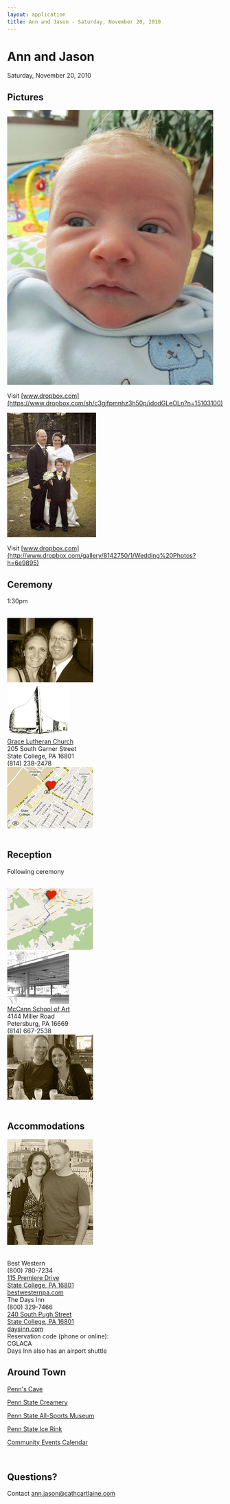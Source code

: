 ```yaml
---
layout: application
title: Ann and Jason - Saturday, November 20, 2010
---
```


# Ann and Jason

Saturday, November 20, 2010

## Pictures

[![](./images/alexander.jpeg)](http://www.dropbox.com/sh/c3gjfpmnhz3h50p/idodGLeOLn?n=15103100)

Visit [www.dropbox.com](https://www.dropbox.com/sh/c3gjfpmnhz3h50p/idodGLeOLn?n=15103100)

[![](./images/family.jpg)](http://www.dropbox.com/gallery/8142750/1/Wedding%20Photos?h=6e9895)

Visit [www.dropbox.com](http://www.dropbox.com/gallery/8142750/1/Wedding%20Photos?h=6e9895)

## Ceremony

1:30pm

<br class="clear"/>

<div class='ceremony'>
  <img alt="Ann jason ceremony" src="./images/ann-jason-ceremony.png"/>
</div>
<div class='ceremony'>
  <img alt="Church logo" src="./images/church-logo.png"/>
  <br />
  <a href="http://www.glcpa.org">Grace Lutheran Church</a>
  <br />
  205 South Garner Street
  <br />
  State College, PA 16801
  <br />
  (814) 238-2478
</div>
<div class='ceremony'>
  <a href="http://maps.google.com/maps?q=Grace+Lutheran+Church,+205+South+Garner+Street,+State+College,+Pa+16801"><img alt="Church map" src="./images/church-map.png"/></a>
</div>
<br class='clear' />

## Reception

Following ceremony

<br class='clear' />
<div class='reception'>
  <a href="http://maps.google.com/maps?f=d&source=s_d&saddr=205+South+Garner+Street,+State+College,+Pa+16801&daddr=4144+Miller+Rd,+Petersburg,+PA+16669&hl=en&geocode=FVqCbgId7QNc-yn3H9DmoKjOiTFDnWL2r54Saw%3BFc51bAIdVvlb-ylBaOwVa6vOiTG9URXsi1GIOw&mra=ls&sll=40.662478,-77.858474&sspn=0.006511,0.010782&g=4144+Miller+Rd,+Petersburg,+PA+16669&ie=UTF8&t=h&z=12"><img alt="Directions" src="./images/directions.png"/></a>
</div>
<div class='reception'>
  <img alt="Reception" src="./images/reception.png"/>
  <br />
  <a href="http://www.mccannart.org/">McCann School of Art</a>
  <br />
  4144 Miller Road
  <br />
  Petersburg, PA 16669
  <br />
  (814) 667-2538
  <br />
</div>
<div class='reception'>
  <img alt="Ann jason reception" src="./images/ann-jason-reception.png"/>
</div>
<br class='clear' />

## Accommodations

<p><img alt="Accommodations" src="./images/accommodations.png"/></p>
<br class='clear' />
<div class='accommodations'>
  Best Western
  <br />
  (800) 780-7234
  <br />
  <a href="http://maps.google.com/maps?f=d&source=s_d&saddr=115+Premiere+Dr,+State+College,+PA+16801&daddr=205+South+Garner+Street,+State+College,+Pa+16801&hl=en&geocode=FVIlbwIdjNRc-ykTec4CTqTOiTEoTnITi94t5g%3BFVqCbgId7QNc-yn3H9DmoKjOiTFDnWL2r54Saw&gl=us&mra=ls&sll=40.838482,-77.802356&sspn=0.012987,0.021565&ie=UTF8&t=h&z=14">115 Premiere Drive<br/>State College, PA 16801</a>
  <br />
  <a href="http://bestwesternpa.com">bestwesternpa.com</a>
</div>
<div class='accommodations'>
  The Days Inn
  <br />
  (800) 329-7466
  <br />
  <a href="http://maps.google.com/maps?f=d&source=s_d&saddr=240+South+Pugh+Street,+State+College,+PA+16801&daddr=205+South+Garner+Street,+State+College,+Pa+16801&hl=en&geocode=Fal2bgIdbvpb-yl70E8foqjOiTHXXaCurj4Aaw%3BFVqCbgId7QNc-yn3H9DmoKjOiTFDnWL2r54Saw&gl=us&mra=ls&sll=40.817765,-77.829125&sspn=0.051965,0.08626&ie=UTF8&t=h&z=18">240 South Pugh Street<br/>State College, PA 16801</a>
  <br />
  <a href="http://www.daysinn.com/DaysInn/control/Booking/property_info?propertyId=05685">daysinn.com</a>
  <br />
  Reservation code (phone or online):
  <br />
  CGLACA
  <br />
  Days Inn also has an airport shuttle
</div>

## Around Town

[Penn's Cave](http://www.pennscave.com)

[Penn State Creamery](http://creamery.psu.edu)

[Penn State All-Sports Museum](http://www.gopsusports.com/all-sports-museum/psu-all-sports-museum.html)

[Penn State Ice Rink](http://pennstateicerink.psu.edu)

[Community Events Calendar](http://wpsu.com/community/events)

<br class="clear"/>

## Questions?

Contact [ann.jason@cathcartlaine.com](mailto:ann.jason@cathcartlaine.com)


